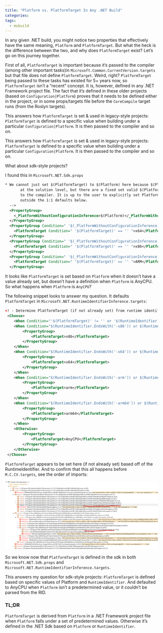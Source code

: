 ```yaml
---
title: "Platform vs. PlatformTarget In Any .NET Build"
categories:
tags:
  - msbuild
---
```


In any given .NET build, you might notice two properties that effectively have the same meaning, `Platform` and `PlatformTarget`. But what the heck is the difference between the two, and why does `PlatformTarget` exist? Let’s go on this journey together.

First of all, `PlatformTarget` is important because it’s passed to the compiler (among other important tasks)in `Microsoft.Common.CurrentVersion.targets` but that file does not define `PlatformTarget`. Weird, right? `PlatformTarget` being passed to these tasks has existed for 5+ years now, so `PlatformTarget` isn’t a “recent” concept. It is, however, defined in any .NET Framework project file. The fact that it’s defined in these older projects (based on `Configuration|Platform`) proves that it needs to be defined either in the project, or in some props/targets file before the `CoreCompile` target runs (from the Roslyn targets).

This answers how `PlatformTarget` is set & used in legacy-style projects: `PlatformTarget` is defined to a specific value when building under a particular `Configuration|Platform`. It is then passed to the compiler and so on.

This answers how `PlatformTarget` is set & used in legacy-style projects: `PlatformTarget` is defined to a specific value when building under a particular `Configuration|Platform`. It is then passed to the compiler and so on.

What about sdk-style projects?

I found this in `Microsoft.NET.Sdk.props`

```xml
* We cannot just set $(PlatformTarget) to $(Platform) here because $(Platform) can be set to anything
       at the solution level, but there are a fixed set valid $(PlatformTarget) values that can be passed
       to the compiler. It is up to the user to explicitly set PlatformTarget to non-AnyCPU (if desired)
       outside the 1:1 defaults below.
  -->
  <PropertyGroup>
    <_PlatformWithoutConfigurationInference>$(Platform)</_PlatformWithoutConfigurationInference>
  </PropertyGroup>
  <PropertyGroup Condition=" '$(_PlatformWithoutConfigurationInference)' == 'x64' ">
    <PlatformTarget Condition=" '$(PlatformTarget)' == '' ">x64</PlatformTarget>
  </PropertyGroup>
  <PropertyGroup Condition=" '$(_PlatformWithoutConfigurationInference)' == 'x86' ">
    <PlatformTarget Condition=" '$(PlatformTarget)' == '' ">x86</PlatformTarget>
  </PropertyGroup>
  <PropertyGroup Condition=" '$(_PlatformWithoutConfigurationInference)' == 'ARM' ">
    <PlatformTarget Condition=" '$(PlatformTarget)' == '' ">ARM</PlatformTarget>
  </PropertyGroup>
```

It looks like `PlatformTarget` is set based on `Platform` when it doesn’t have a value already set, but doesn’t have a definition when `Platform` is AnyCPU. So what happens when `Platform` is `AnyCPU`?

The following snippet looks to answer my question. It defaults `PlatformTarget` in `Microsoft.NET.RuntimeIdentifierInference.targets`:

```xml
<! - Determine PlatformTarget (if not already set) from runtime identifier. →
 <Choose>
    <When Condition="'$(PlatformTarget)' != '' or '$(RuntimeIdentifier)' == ''" />
    <When Condition="$(RuntimeIdentifier.EndsWith('-x86')) or $(RuntimeIdentifier.Contains('-x86-'))">
        <PropertyGroup>
            <PlatformTarget>x86</PlatformTarget>
        </PropertyGroup>
    </When>
    <When Condition="$(RuntimeIdentifier.EndsWith('-x64')) or $(RuntimeIdentifier.Contains('-x64-'))">
        <PropertyGroup>
            <PlatformTarget>x64</PlatformTarget>
        </PropertyGroup>
    </When>
    <When Condition="$(RuntimeIdentifier.EndsWith('-arm')) or $(RuntimeIdentifier.Contains('-arm-'))">
        <PropertyGroup>
            <PlatformTarget>arm</PlatformTarget>
        </PropertyGroup>
    </When>
    <When Condition="$(RuntimeIdentifier.EndsWith('-arm64')) or $(RuntimeIdentifier.Contains('-arm64-'))">
        <PropertyGroup>
            <PlatformTarget>arm64</PlatformTarget>
        </PropertyGroup>
    </When>
    <Otherwise>
        <PropertyGroup>
            <PlatformTarget>AnyCPU</PlatformTarget>
        </PropertyGroup>
    </Otherwise>
 </Choose>
```

`PlatformTarget` appears to be set here (if not already set) based off of the RuntimeIdentifier. And to confirm that this all happens before `M.C.CV.targets`, see the order of imports:

![](../assets/images/platform-vs-platformtarget-imports.png)

So we know now that `PlatformTarget` is defined in the sdk in both `Microsoft.NET.Sdk.props` and `Microsoft.NET.RuntimeIdentifierInference.targets`.

This answers my question for sdk-style projects: `PlatformTarget` is defined based on specific values of Platform and `RuntimeIdentifier`. And defaulted to AnyCPU when `Platform` isn’t a predetermined value, or it couldn’t be parsed from the RID.

### TL;DR
`PlatformTarget` is derived from `Platform` in a .NET Framework project file when `Platform` falls under a set of predetermined values. Otherwise it’s defined in the .NET Sdk based on `Platform` or `RuntimeIdentifier`.